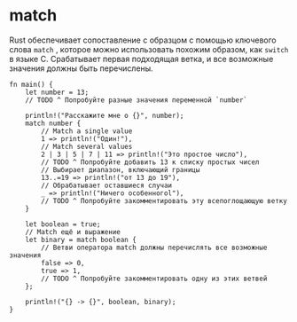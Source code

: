 # match

Rust обеспечивает сопоставление с образцом с помощью ключевого слова `match` , которое можно использовать похожим образом, как `switch` в языке C. Срабатывает первая подходящая ветка, и все возможные значения должны быть перечислены.

```rust,editable
fn main() {
    let number = 13;
    // TODO ^ Попробуйте разные значения переменной `number`

    println!("Расскажите мне о {}", number);
    match number {
        // Match a single value
        1 => println!("Один!"),
        // Match several values
        2 | 3 | 5 | 7 | 11 => println!("Это простое число"),
        // TODO ^ Попробуйте добавить 13 к списку простых чисел
        // Выбирает диапазон, включающий границы
        13..=19 => println!("от 13 до 19"),
        // Обрабатывает оставшиеся случаи
        _ => println!("Ничего особенногоl"),
        // TODO ^ Попробуйте закомментировать эту всепоглощающую ветку
    }

    let boolean = true;
    // Match ещё и выражение
    let binary = match boolean {
        // Ветви оператора match должны перечислять все возможные значения
        false => 0,
        true => 1,
        // TODO ^ Попробуйте закомментировать одну из этих ветвей
    };

    println!("{} -> {}", boolean, binary);
}
```
